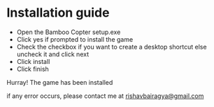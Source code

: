 # Installation guide

- Open the Bamboo Copter setup.exe
- Click yes if prompted to install the game
- Check the checkbox if you want to create a desktop shortcut else uncheck it and click next
- Click install
- Click finish

Hurray! The game has been installed

if any error occurs, please contact me at rishavbairagya@gmail.com 